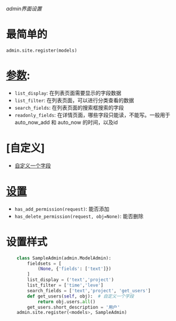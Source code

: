 *admin界面设置*

# 最简单的
    admin.site.register(models)
# [参数](https://docs.djangoproject.com/en/2.0/ref/contrib/admin/#modeladmin-options):
* `list_display`: 在列表页面需要显示的字段数据
* `list_filter`: 在列表页面，可以进行分类查看的数据
* `search_fields`: 在列表页面的搜索框搜索的字段
* `readonly_fields`: 在详情页面，哪些字段只能读，不能写。一般用于auto_now_add 和 auto_now 的时间，以及id

# [自定义]
* [自定义一个字段](#设置样式)

# [设置](https://docs.djangoproject.com/en/2.0/ref/contrib/admin/#django.contrib.admin.ModelAdmin.has_add_permission)
* `has_add_permission(request)`: 能否添加
* `has_delete_permission(request, obj=None)`: 能否删除

# 设置样式
```python
    class SampleAdmin(admin.ModelAdmin):
        fieldsets = [
            (None, {'fields': ['text']})
        ]
        list_display = ('text','project')
        list_filter = ['time','leve']
        search_fields = ['text','project', 'get_users']
        def get_users(self, obj):  # 自定义一个字段
            return obj.users.all()
        get_users.short_description = '用户'
    admin.site.register(<models>, SampleAdmin)
```
